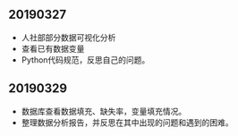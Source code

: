 ## 20190327

- 人社部部分数据可视化分析
- 查看已有数据变量
- Python代码规范，反思自己的问题。

## 20190329

- 数据库查看数据填充、缺失率，变量填充情况。
- 整理数据分析报告，并反思在其中出现的问题和遇到的困难。